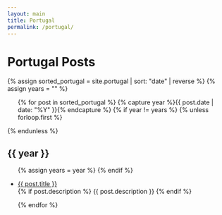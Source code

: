 ```yaml
---
layout: main
title: Portugal
permalink: /portugal/
---
```


<div class="page-header">
  <h1>Portugal Posts</h1>
</div>
<div>
  {% assign sorted_portugal = site.portugal | sort: "date" | reverse %}
  {% assign years = "" %}
  <ul>
    {% for post in sorted_portugal %}
      {% capture year %}{{ post.date | date: "%Y" }}{% endcapture %}
      {% if year != years %}
        {% unless forloop.first %}</ul>{% endunless %}
        <h2>{{ year }}</h2>
        <ul>
        {% assign years = year %}
      {% endif %}
      <li>
        <p>
          <a href="{{ post.url }}">{{ post.title }}</a>
        <br/>
        {% if post.description %}
          {{ post.description }}
        {% endif %}
        </p>
      </li>
    {% endfor %}
  </ul>
</div>
